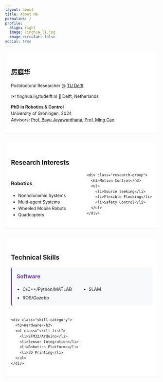 ```yaml
---
layout: about
title: About Me
permalink: /
profile:
  align: right
  image: Tinghua_li.jpg
  image_circular: false
social: true
---
```


<style>
/* ===== 全局紧凑排版 ===== */
:root {
  --theme-color: #6f42c1;
  --text-color: #333;
  --light-bg: #f8f9fa;
}

body {
  line-height: 1.5;
}

/* ===== 模块通用样式 ===== */
.about-section {
  margin-bottom: 2rem;
  padding: 1.2rem;
  background: white;
  border-radius: 8px;
  box-shadow: 0 2px 4px rgba(0,0,0,0.05);
}

/* ===== 紧凑型表格技能展示 ===== */
.skills-grid {
  display: grid;
  grid-template-columns: repeat(auto-fit, minmax(250px, 1fr));
  gap: 1.5rem;
  margin-top: 1rem;
}

.skill-category {
  background: var(--light-bg);
  padding: 1rem;
  border-radius: 6px;
  border-left: 3px solid var(--theme-color);
}

.skill-category h3 {
  margin-top: 0;
  color: var(--theme-color);
  font-size: 1.1rem;
}

.skill-list {
  margin: 0;
  padding-left: 1.2rem;
  columns: 2;
  column-gap: 1.5rem;
}

.skill-list li {
  font-size: 0.9rem;
  margin-bottom: 0.4rem;
  break-inside: avoid;
}

/* ===== 研究方向多列布局 ===== */
.research-columns {
  columns: 2;
  column-gap: 2rem;
}

.research-group {
  break-inside: avoid;
  margin-bottom: 1.2rem;
}

/* ===== 响应式调整 ===== */
@media (max-width: 768px) {
  .skills-grid {
    grid-template-columns: 1fr;
  }
  .research-columns {
    columns: 1;
  }
  .skill-list {
    columns: 1;
  }
}
</style>

<!-- 个人信息模块 -->
<section class="about-section">
  <h1>厉庭华</h1>
  <p class="subtitle">Postdoctoral Researcher @ <a href="https://www.tudelft.nl/lr">TU Delft</a></p>
  
  <div class="contact-badges">
    <span>✉️ tinghua.li@tudelft.nl</span>
    <span>📍 Delft, Netherlands</span>
  </div>

  <p class="education">
    <strong>PhD in Robotics & Control</strong><br>
    University of Groningen, 2024<br>
    Advisors: <a href="#">Prof. Bayu Jayawardhana</a>, <a href="#">Prof. Ming Cao</a>
  </p>
</section>

<!-- 研究方向模块 -->
<section class="about-section">
  <h2>Research Interests</h2>
  <div class="research-columns">
    <div class="research-group">
      <h3>Robotics</h3>
      <ul>
        <li>Nonholonomic Systems</li>
        <li>Multi-agent Systems</li>
        <li>Wheeled Mobile Robots</li>
        <li>Quadcopters</li>
      </ul>
    </div>

    <div class="research-group">
      <h3>Motion Control</h3>
      <ul>
        <li>Source seeking</li>
        <li>Flexible Flocking</li>
        <li>Safety Control</li>
      </ul>
    </div>
  </div>
</section>

<!-- 技术技能模块 -->
<section class="about-section">
  <h2>Technical Skills</h2>
  <div class="skills-grid">
    <div class="skill-category">
      <h3>Software</h3>
      <ul class="skill-list">
        <li>C/C++/Python/MATLAB</li>
        <li>ROS/Gazebo</li>
        <li>SLAM</li>
      </ul>
    </div>

    <div class="skill-category">
      <h3>Hardware</h3>
      <ul class="skill-list">
        <li>STM32/Arduino</li>
        <li>Sensor Integration</li>
        <li>Robotics Platforms</li>
        <li>3D Printing</li>
      </ul>
    </div>
  </div>
</section>
